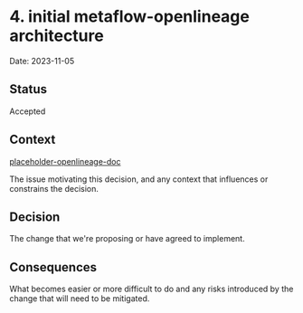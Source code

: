 # 4. initial metaflow-openlineage architecture

Date: 2023-11-05

## Status

Accepted

## Context

[placeholder-openlineage-doc](../about.md)

The issue motivating this decision, and any context that influences or constrains the decision.

## Decision

The change that we're proposing or have agreed to implement.

## Consequences

What becomes easier or more difficult to do and any risks introduced by the change that will need to be mitigated.
